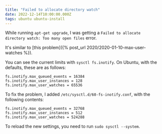 ```yaml
---
title: "Failed to allocate directory watch"
date: 2022-12-14T10:00:00.000Z
tags: ubuntu ubuntu-install
---
```


While running `apt-get upgrade`, I was getting a `Failed to allocate directory watch: Too many open files` error.

It's similar to [this problem]({% post_url 2020/2020-01-10-max-user-watches %}).

You can see the current limits with `sysctl fs.inotify`. On Ubuntu, with the
defaults, these are as follows:

```
fs.inotify.max_queued_events = 16384
fs.inotify.max_user_instances = 128
fs.inotify.max_user_watches = 65536
```

To fix the problem, I added `/etc/sysctl.d/60-fs-inotify.conf`, with the
following contents:

```
fs.inotify.max_queued_events = 32768
fs.inotify.max_user_instances = 512
fs.inotify.max_user_watches = 524288
```

To reload the new settings, you need to run `sudo sysctl --system`.

